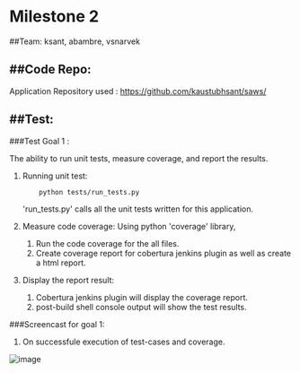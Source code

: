 # Milestone 2

##Team:
ksant, abambre, vsnarvek

##Code Repo:
--------------------------------------------------------------------------

Application Repository used :  https://github.com/kaustubhsant/saws/

##Test:
--------------------------------------------------------------------------

###Test Goal 1 :
    
The ability to run unit tests, measure coverage, and report the results.

1. Running unit test:
    ```
        python tests/run_tests.py
    ```
    'run_tests.py' calls all the unit tests written for this application.

2. Measure code coverage: Using python 'coverage' library,
    1. Run the code coverage for the all files.
    2. Create coverage report for cobertura jenkins plugin as well as create a html report.

3. Display the report result:
    1. Cobertura jenkins plugin will display the coverage report.
    2. post-build shell console output will show the test results.

###Screencast for goal 1:

1. On successfule execution of test-cases and coverage.

![image](/images/anim.gif)
